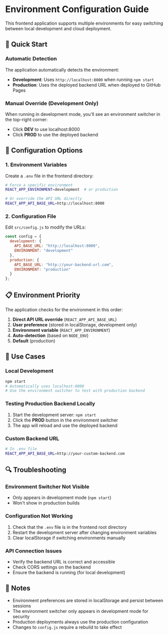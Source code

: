 # Environment Configuration Guide

This frontend application supports multiple environments for easy switching between local development and cloud deployment.

## 🚀 Quick Start

### Automatic Detection
The application automatically detects the environment:
- **Development**: Uses `http://localhost:8000` when running `npm start`
- **Production**: Uses the deployed backend URL when deployed to GitHub Pages

### Manual Override (Development Only)
When running in development mode, you'll see an environment switcher in the top-right corner:
- Click **DEV** to use localhost:8000
- Click **PROD** to use the deployed backend

## 🔧 Configuration Options

### 1. Environment Variables
Create a `.env` file in the frontend directory:

```bash
# Force a specific environment
REACT_APP_ENVIRONMENT=development  # or production

# Or override the API URL directly
REACT_APP_API_BASE_URL=http://localhost:8000
```

### 2. Configuration File
Edit `src/config.js` to modify the URLs:

```javascript
const config = {
  development: {
    API_BASE_URL: "http://localhost:8000",
    ENVIRONMENT: "development"
  },
  production: {
    API_BASE_URL: "http://your-backend-url.com",
    ENVIRONMENT: "production"
  }
};
```

## 📋 Environment Priority

The application checks for the environment in this order:

1. **Direct API URL override** (`REACT_APP_API_BASE_URL`)
2. **User preference** (stored in localStorage, development only)
3. **Environment variable** (`REACT_APP_ENVIRONMENT`)
4. **Auto-detection** (based on `NODE_ENV`)
5. **Default** (production)

## 🎯 Use Cases

### Local Development
```bash
npm start
# Automatically uses localhost:8000
# Use the environment switcher to test with production backend
```

### Testing Production Backend Locally
1. Start the development server: `npm start`
2. Click the **PROD** button in the environment switcher
3. The app will reload and use the deployed backend

### Custom Backend URL
```bash
# In .env file
REACT_APP_API_BASE_URL=http://your-custom-backend.com
```

## 🔍 Troubleshooting

### Environment Switcher Not Visible
- Only appears in development mode (`npm start`)
- Won't show in production builds

### Configuration Not Working
1. Check that the `.env` file is in the frontend root directory
2. Restart the development server after changing environment variables
3. Clear localStorage if switching environments manually

### API Connection Issues
- Verify the backend URL is correct and accessible
- Check CORS settings on the backend
- Ensure the backend is running (for local development)

## 📝 Notes

- Environment preferences are stored in localStorage and persist between sessions
- The environment switcher only appears in development mode for security
- Production deployments always use the production configuration
- Changes to `config.js` require a rebuild to take effect 